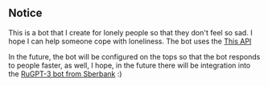 ## Notice
This is a bot that I create for lonely people so that they don't feel so sad. I hope I can help someone cope with loneliness. The bot uses the [This API](https://8768zwfurd.execute-api.us-east-1.amazonaws.com/v1/compliments)

In the future, the bot will be configured on the tops so that the bot responds to people faster, as well, I hope, in the future there will be integration into the [RuGPT-3 bot from Sberbank](https://github.com/sberbank-ai/ru-gpts) :)